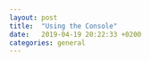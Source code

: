 ```yaml
---
layout: post
title:  "Using the Console"
date:   2019-04-19 20:22:33 +0200
categories: general
---
```

